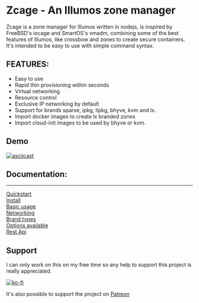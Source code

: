 # Zcage - An Illumos zone manager

Zcage is a zone manager for Illumos written in nodejs, is inspired by FreeBSD's 
iocage and SmartOS's vmadm, combining some of the best features of Illumos, like
crossbow and zones to create secure containers.  
It's intended to be easy to use with simple command syntax. 
  
  
## FEATURES:

* Easy to use
* Rapid thin provisioning within seconds
* Virtual networking
* Resource control
* Exclusive IP networking by default
* Support for brands sparse, ipkg, lipkg, bhyve, kvm and lx.
* Import docker images to create lx branded zones
* Import cloud-init images to be used by bhyve or kvm.

##  Demo

[![asciicast](https://asciinema.org/a/230321.svg)](https://asciinema.org/a/230321)
  

## Documentation:
--------------
   [Quickstart](https://github.com/cneira/zcage/blob/master/docs/quickstart.md)  
   [Install](https://github.com/cneira/zcage/blob/master/docs/install.md)  
   [Basic usage](https://github.com/cneira/zcage/blob/master/docs/basic-use.md)  
   [Networking](https://github.com/cneira/zcage/blob/master/docs/networking.md)  
   [Brand types](https://github.com/cneira/zcage/blob/master/docs/brand-types.md)  
   [Options available](https://github.com/cneira/zcage/blob/master/docs/Options.md)    
   [Rest Api](https://documenter.getpostman.com/view/7074848/S1EWPEso)

## Support

I can only work on this on my free time so any help to support this project is really appreciated.

[![ko-fi](https://www.ko-fi.com/img/githubbutton_sm.svg)](https://ko-fi.com/J3J4YM9U)

It's also possible to support the project on [Patreon](https://www.patreon.com/neirac)
